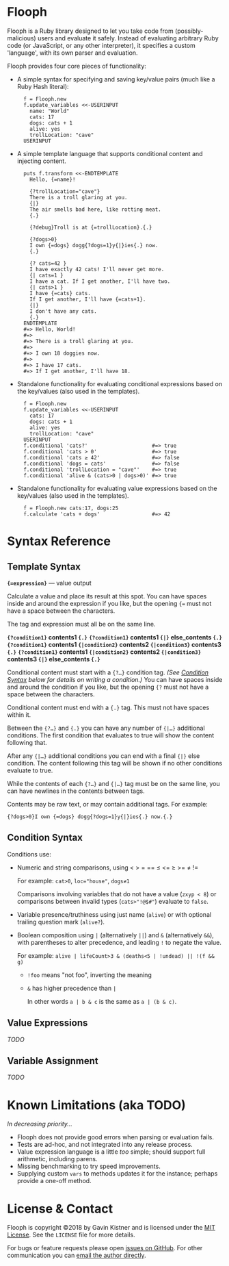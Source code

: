 # Flooph

Flooph is a Ruby library designed to let you take code from (possibly-malicious) users and evaluate it safely.
Instead of evaluating arbitrary Ruby code (or JavaScript, or any other interpreter), it specifies a custom 'language',
with its own parser and evaluation.

Flooph provides four core pieces of functionality:

* A simple syntax for specifying and saving key/value pairs (much like a Ruby Hash literal):

        f = Flooph.new
        f.update_variables <<-USERINPUT
          name: "World"
          cats: 17
          dogs: cats + 1
          alive: yes
          trollLocation: "cave"
        USERINPUT

* A simple template language that supports conditional content and injecting content.

        puts f.transform <<-ENDTEMPLATE
          Hello, {=name}!

          {?trollLocation="cave"}
          There is a troll glaring at you.
          {|}
          The air smells bad here, like rotting meat.
          {.}

          {?debug}Troll is at {=trollLocation}.{.}

          {?dogs>0}
          I own {=dogs} dogg{?dogs=1}y{|}ies{.} now.
          {.}

          {? cats=42 }
          I have exactly 42 cats! I'll never get more.
          {| cats=1 }
          I have a cat. If I get another, I'll have two.
          {| cats>1 }
          I have {=cats} cats.
          If I get another, I'll have {=cats+1}.
          {|}
          I don't have any cats.
          {.}
        ENDTEMPLATE
        #=> Hello, World!
        #=>
        #=> There is a troll glaring at you.
        #=>
        #=> I own 18 doggies now.
        #=>
        #=> I have 17 cats.
        #=> If I get another, I'll have 18.


* Standalone functionality for evaluating conditional expressions based on the key/values (also used in the templates).

        f = Flooph.new
        f.update_variables <<-USERINPUT
          cats: 17
          dogs: cats + 1
          alive: yes
          trollLocation: "cave"
        USERINPUT
        f.conditional 'cats?'                     #=> true
        f.conditional 'cats > 0'                  #=> true
        f.conditional 'cats ≥ 42'                 #=> false
        f.conditional 'dogs = cats'               #=> false
        f.conditional 'trollLocation = "cave"'    #=> true
        f.conditional 'alive & (cats>0 | dogs>0)' #=> true

* Standalone functionality for evaluating value expressions based on the key/values (also used in the templates).

        f = Flooph.new cats:17, dogs:25
        f.calculate 'cats + dogs'                 #=> 42

# Syntax Reference

## Template Syntax

**`{=expression}`** — value output

Calculate a value and place its result at this spot. You can have spaces inside and around the expression if you like, but the opening `{=` must not have a space between the characters.

The tag and expression must all be on the same line.


**`{?condition1}` contents1 `{.}`**
**`{?condition1}` contents1 `{|}` else_contents `{.}`**
**`{?condition1}` contents1 `{|condition2}` contents2 `{|condition3}` contents3 `{.}`**
**`{?condition1}` contents1 `{|condition2}` contents2 `{|condition3}` contents3 `{|}` else_contents `{.}`**

Conditional content must start with a `{?…}` condition tag. _(See [Condition Syntax](#condition-syntax) below for details on writing a condition.)_ You can have spaces inside and around the condition if you like, but the opening `{?` must not have a space between the characters.

Conditional content must end with a `{.}` tag. This must not have spaces within it.

Between the `{?…}` and `{.}` you can have any number of `{|…}` additional conditions. The first condition that evaluates to true will show the content following that.

After any `{|…}` additional conditions you can end with a final `{|}` else condition. The content following this tag will be shown if no other conditions evaluate to true.

While the contents of each `{?…}` and `{|…}` tag must be on the same line, you can have newlines in the contents between tags.

Contents may be raw text, or may contain additional tags. For example:

    {?dogs>0}I own {=dogs} dogg{?dogs=1}y{|}ies{.} now.{.}


## Condition Syntax

Conditions use:

* Numeric and string comparisons, using < > = == ≤ <= ≥ >= ≠ !=

   For example: `cat>0`, `loc="house"`, `dogs≠1`

   Comparisons involving variables that do not have a value (`zxyp < 8`)
   or comparisons between invalid types (`cats>"!@$#"`) evaluate to `false`.

 * Variable presence/truthiness using just name (`alive`) or with optional trailing question mark (`alive?`).

 * Boolean composition using `|` (alternatively `||`) and `&` (alternatively `&&`), with parentheses to alter precedence, and leading `!` to negate the value.

    For example: `alive | lifeCount>3 & (deaths<5 | !undead) || !(f && g)`

   * `!foo` means "not foo", inverting the meaning
   * `&` has higher precedence than `|`

      In other words `a | b & c` is the same as `a | (b & c)`.

## Value Expressions
_TODO_

## Variable Assignment
_TODO_


# Known Limitations (aka TODO)
_In decreasing priority…_

- Flooph does not provide good errors when parsing or evaluation fails.
- Tests are ad-hoc, and not integrated into any release process.
- Value expression language is a little _too_ simple; should support full arithmetic, including parens.
- Missing benchmarking to try speed improvements.
- Supplying custom `vars` to methods updates it for the instance; perhaps provide a one-off method.


# License & Contact
Flooph is copyright ©2018 by Gavin Kistner and is licensed under the [MIT License][1]. See the `LICENSE` file for more details.

For bugs or feature requests please open [issues on GitHub][2]. For other communication you can [email the author directly](mailto:gavin@phrogz.net?subject=Flooph).

[1]: http://opensource.org/licenses/MIT
[2]: https://github.com/Phrogz/Flooph/issues
